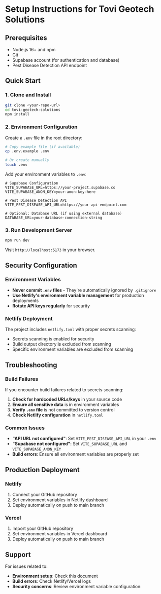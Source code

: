 # Setup Instructions for Tovi Geotech Solutions

## Prerequisites
- Node.js 16+ and npm
- Git
- Supabase account (for authentication and database)
- Pest Disease Detection API endpoint

## Quick Start

### 1. Clone and Install
```bash
git clone <your-repo-url>
cd tovi-geotech-solutions
npm install
```

### 2. Environment Configuration
Create a `.env` file in the root directory:

```bash
# Copy example file (if available)
cp .env.example .env

# Or create manually
touch .env
```

Add your environment variables to `.env`:

```env
# Supabase Configuration
VITE_SUPABASE_URL=https://your-project.supabase.co
VITE_SUPABASE_ANON_KEY=your-anon-key-here

# Pest Disease Detection API
VITE_PEST_DISEASE_API_URL=https://your-api-endpoint.com

# Optional: Database URL (if using external database)
DATABASE_URL=your-database-connection-string
```

### 3. Run Development Server
```bash
npm run dev
```

Visit `http://localhost:5173` in your browser.

## Security Configuration

### Environment Variables
- **Never commit `.env` files** - They're automatically ignored by `.gitignore`
- **Use Netlify's environment variable management** for production deployments
- **Rotate API keys regularly** for security

### Netlify Deployment
The project includes `netlify.toml` with proper secrets scanning:
- Secrets scanning is enabled for security
- Build output directory is excluded from scanning
- Specific environment variables are excluded from scanning

## Troubleshooting

### Build Failures
If you encounter build failures related to secrets scanning:

1. **Check for hardcoded URLs/keys** in your source code
2. **Ensure all sensitive data** is in environment variables
3. **Verify `.env` file** is not committed to version control
4. **Check Netlify configuration** in `netlify.toml`

### Common Issues
- **"API URL not configured"**: Set `VITE_PEST_DISEASE_API_URL` in your `.env`
- **"Supabase not configured"**: Set `VITE_SUPABASE_URL` and `VITE_SUPABASE_ANON_KEY`
- **Build errors**: Ensure all environment variables are properly set

## Production Deployment

### Netlify
1. Connect your GitHub repository
2. Set environment variables in Netlify dashboard
3. Deploy automatically on push to main branch

### Vercel
1. Import your GitHub repository
2. Set environment variables in Vercel dashboard
3. Deploy automatically on push to main branch

## Support
For issues related to:
- **Environment setup**: Check this document
- **Build errors**: Check Netlify/Vercel logs
- **Security concerns**: Review environment variable configuration
